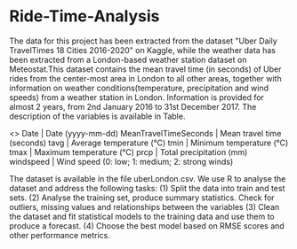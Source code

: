 # Ride-Time-Analysis

The  data  for  this  project  has  been  extracted  from  the  dataset "Uber Daily TravelTimes 18 Cities 2016-2020" on Kaggle, while the weather data has been extracted from a London-based weather station dataset on Meteostat.This dataset contains the mean travel time (in seconds) of Uber rides from the center-most area in London to all other areas, together with information on weather conditions(temperature, precipitation and wind speeds) from a weather station in London.  Information is provided for  almost  2  years,  from  2nd  January  2016  to  31st  December  2017.   The description of the variables is available in Table.

<<Description of the variables>>
Date                  | Date (yyyy-mm-dd)
MeanTravelTimeSeconds |  Mean travel time (seconds)
tavg                  | Average temperature (°C)
tmin                  | Minimum temperature (°C)
tmax                  | Maximum temperature (°C)
prcp                  | Total precipitation (mm)
windspeed             | Wind speed (0:  low; 1:  medium; 2:  strong winds)

The dataset is available in the file uberLondon.csv.  We use R to analyse the dataset and address the following tasks:
(1) Split the data into train and test sets.
(2) Analyse the training set, produce summary statistics. Check for outliers, missing values and relationships between the variables
(3) Clean the dataset and fit statistical models to the training data and use them to produce a forecast.
(4) Choose the best model based on RMSE scores and other performance metrics.
